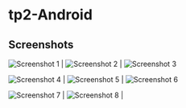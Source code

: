 # tp2-Android

## Screenshots


![Screenshot 1](https://github.com/safaweslati/tp2-Android/raw/main/screenshots/1.jpg) | ![Screenshot 2](https://github.com/safaweslati/tp2-Android/raw/main/screenshots/2.jpg) | ![Screenshot 3](https://github.com/safaweslati/tp2-Android/raw/main/screenshots/3.jpg)

![Screenshot 4](https://github.com/safaweslati/tp2-Android/raw/main/screenshots/4.jpg) | ![Screenshot 5](https://github.com/safaweslati/tp2-Android/raw/main/screenshots/5.jpg) | ![Screenshot 6](https://github.com/safaweslati/tp2-Android/raw/main/screenshots/6.jpg)

![Screenshot 7](https://github.com/safaweslati/tp2-Android/raw/main/screenshots/7.jpg) | ![Screenshot 8](https://github.com/safaweslati/tp2-Android/raw/main/screenshots/8.jpg) |
